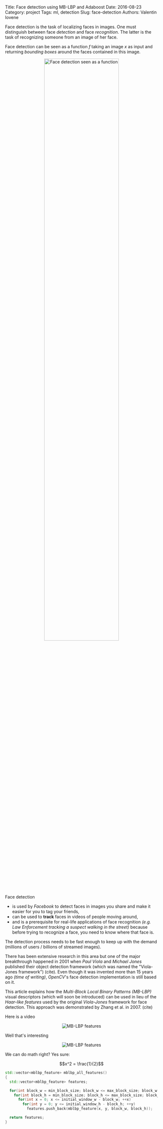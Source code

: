 Title: Face detection using MB-LBP and Adaboost
Date: 2016-08-23
Category: project
Tags: ml, detection
Slug: face-detection
Authors: Valentin Iovene

Face detection is the task of localizing faces in images. One must distinguish
between face *detection* and face *recognition*. The latter is the task of
recognizing someone from an image of her face.

Face detection can be seen as a function $f$ taking an image $x$ as input and
returning *bounding boxes* around the faces contained in this image.

<div style="text-align: center;">
<img alt="Face detection seen as a function"
src="posts/face-detection/as-a-function.svg" width="70%">
</div>

Face detection

- is used by *Facebook* to detect faces in images you share and make it easier
for you to tag your friends,
- can be used to **track** faces in videos of people moving around,
- and is a prerequisite for real-life applications of face recognition *(e.g.
Law Enforcement tracking a suspect walking in the street)* because before
trying to recognize a face, you need to know where that face is.

The detection process needs to be fast enough to keep up with the demand
(millions of users / billions of streamed images).

There has been extensive research in this area but one of the major
breakthrough happened in 2001 when *Paul Viola* and *Michael Jones* published
their object detection framework (which was named the "Viola-Jones framework")
(cite).
Even though it was invented more than 15 years ago *(time of writing)*,
*OpenCV*'s face detection implementation is still based on it.

This article explains how the *Multi-Block Local Binary Patterns (MB-LBP)*
visual descriptors (which will soon be introduced) can be used in lieu of the
*Haar-like features* used by the original *Viola-Jones* framework for face
detection. This approach was demonstrated by Zhang et al. in 2007. (cite)

Here is a video

<div style="text-align: center;">
<img alt="MB-LBP features" src="posts/face-detection/animated_mblbp.gif">
</div>

Well that's interesting

<div style="text-align: center;">
<img alt="MB-LBP features" src="posts/face-detection/mblbp.png">
</div>

We can do math right? Yes sure:

$$x^2 = \frac{1}{2}$$

```cpp
std::vector<mblbp_feature> mblbp_all_features()
{
  std::vector<mblbp_feature> features;

  for(int block_w = min_block_size; block_w <= max_block_size; block_w += 3)
    for(int block_h = min_block_size; block_h <= max_block_size; block_h += 3)
      for(int x = 0; x <= initial_window_w - block_w; ++x)
        for(int y = 0; y <= initial_window_h - block_h; ++y)
          features.push_back(mblbp_feature(x, y, block_w, block_h));

  return features;
}
```
